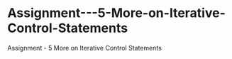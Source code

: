 # Assignment---5-More-on-Iterative-Control-Statements
Assignment - 5 More on Iterative Control Statements
